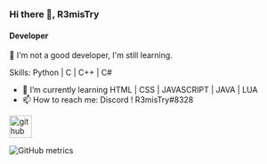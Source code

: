 ### Hi there 👋, R3misTry
#### Developer
👋 I'm not a good developer, I'm still learning.

Skills: Python | C | C++ | C#

- 🌱 I’m currently learning HTML | CSS | JAVASCRIPT | JAVA | LUA 
- 📫 How to reach me: Discord ! R3misTry#8328 


[<img src='https://cdn.jsdelivr.net/npm/simple-icons@3.0.1/icons/github.svg' alt='github' height='40'>](https://github.com/Mertsayar6623)  

![GitHub metrics](https://metrics.lecoq.io/Mertsayar6623)  

